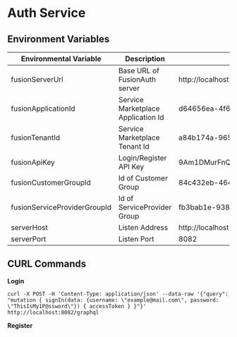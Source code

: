 # Auth Service

## Environment Variables

| Environmental Variable | Description                 | Example                                     | required |
|------------------------|-----------------------------|---------------------------------------------|----------|
| fusionServerUrl        | Base URL of FusionAuth server | http://localhost:9011                     | true     |
| fusionApplicationId          | Service Marketplace Application Id | d64656ea-4f62-4127-b312-91afeeca96f9                          | true     |
| fusionTenantId        | Service Marketplace Tenant Id             | a84b174a-965c-44fe-807d-623efc3bff9c                                   | true     |
| fusionApiKey    | Login/Register API Key         | 9Am1DMurFnQo6B_Zae3qLdSqd2mOk7w4APyPoCTnLHw        | true     |
| fusionCustomerGroupId       | Id of Customer Group                   | 84c432eb-4649-412e-8499-d06d7d37ad31                     | true     |
| fusionServiceProviderGroupId   | Id of ServiceProvider Group              | fb3bab1e-9388-4d63-8690-b947115ccf1a        | true     |
| serverHost             | Listen Address              | http://localhost                            | true     |
| serverPort             | Listen Port                 | 8082                                        | true     |

## CURL Commands

**Login**
```shell script
curl -X POST -H 'Content-Type: application/json' --data-raw '{"query": "mutation { signIn(data: {username: \"example@mail.com\", password: \"ThisIsMy1P@ssword\"}) { accessToken } }"}' http://localhost:8082/graphql
```

**Register**
```shell script

```